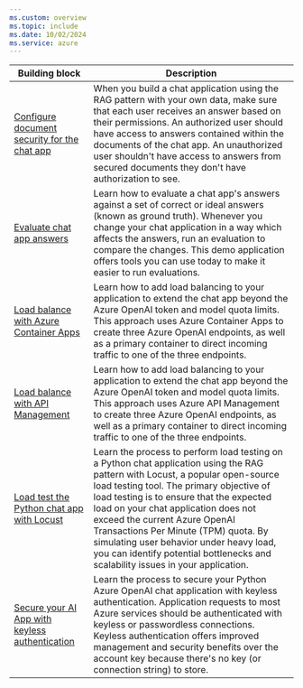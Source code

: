 ```yaml
---
ms.custom: overview
ms.topic: include
ms.date: 10/02/2024
ms.service: azure
---
```


| Building block | Description |
|----------------|-------------|
| [Configure document security for the chat app](../../python/get-started-app-chat-document-security-trim.md?toc=/azure/developer/ai/toc.json&bc=/azure/developer/ai/breadcrumb/toc.json)  |  When you build a chat application using the RAG pattern with your own data, make sure that each user receives an answer based on their permissions. An authorized user should have access to answers contained within the documents of the chat app. An unauthorized user shouldn't have access to answers from secured documents they don't have authorization to see. |
| [Evaluate chat app answers](../../python/get-started-app-chat-evaluations.md?toc=/azure/developer/ai/toc.json&bc=/azure/developer/ai/breadcrumb/toc.json) | Learn how to evaluate a chat app's answers against a set of correct or ideal answers (known as ground truth). Whenever you change your chat application in a way which affects the answers, run an evaluation to compare the changes. This demo application offers tools you can use today to make it easier to run evaluations. |
| [Load balance with Azure Container Apps](../../python/get-started-app-chat-scaling-with-azure-container-apps.md?toc=/azure/developer/ai/toc.json&bc=/azure/developer/ai/breadcrumb/toc.json) | Learn how to add load balancing to your application to extend the chat app beyond the Azure OpenAI token and model quota limits. This approach uses Azure Container Apps to create three Azure OpenAI endpoints, as well as a primary container to direct incoming traffic to one of the three endpoints. |
| [Load balance with API Management](../../python/get-started-app-chat-scaling-with-azure-api-management.md?toc=/azure/developer/ai/toc.json&bc=/azure/developer/ai/breadcrumb/toc.json) | Learn how to add load balancing to your application to extend the chat app beyond the Azure OpenAI token and model quota limits. This approach uses Azure API Management to create three Azure OpenAI endpoints, as well as a primary container to direct incoming traffic to one of the three endpoints. |
| [Load test the Python chat app with Locust](../../python/get-started-app-chat-app-load-test-locust.md?toc=/azure/developer/ai/toc.json&bc=/azure/developer/ai/breadcrumb/toc.json) | Learn the process to perform load testing on a Python chat application using the RAG pattern with Locust, a popular open-source load testing tool. The primary objective of load testing is to ensure that the expected load on your chat application does not exceed the current Azure OpenAI Transactions Per Minute (TPM) quota. By simulating user behavior under heavy load, you can identify potential bottlenecks and scalability issues in your application. |
| [Secure your AI App with keyless authentication](./ai/get-started-securing-your-ai-app.md?toc=/azure/developer/ai/toc.json&bc=/azure/developer/ai/breadcrumb/toc.json) | Learn the process to secure your Python Azure OpenAI chat application with keyless authentication. Application requests to most Azure services should be authenticated with keyless or passwordless connections.  Keyless authentication offers improved management and security benefits over the account key because there's no key (or connection string) to store. |
<!--

### Secure Azure resources with passwordless connections

Application requests to most Azure services must be authenticated with keys or [passwordless connections](../passwordless-connections.md). Developers must be diligent to never expose the keys in an unsecure location. Anyone who gains access to the key is able to authenticate to the service. Passwordless authentication offers improved management and security benefits over the account key because there's no key (or connection string) to store.

### Add document security trimming to Azure AI Search

When you build a chat application using the RAG pattern with your own data, make sure that each user receives an answer based on their permissions. Follow the process in this article to [add document access control to your chat app](../../python/get-started-app-chat-document-security-trim.md).

An authorized user should have access to answers contained within the documents of the chat app. An unauthorized user shouldn't have access to answers from secured documents they don't have authorization to see.

### Evaluate chat app answers

Learn how to [evaluate a chat app's answers](../../python/get-started-app-chat-evaluations.md) against a set of correct or ideal answers (known as ground truth). Whenever you change your chat application in a way which affects the answers, run an evaluation to compare the changes. This demo application offers tools you can use today to make it easier to run evaluations.

### Load balance with Azure Container Apps 

Learn how to [add load balancing to your application](../../python/get-started-app-chat-scaling-with-azure-container-apps.md) to extend the chat app beyond the Azure OpenAI token and model quota limits. This approach uses Azure Container Apps to create three Azure OpenAI endpoints, as well as a primary container to direct incoming traffic to one of the three endpoints.

### Load balance with Azure API Management

Learn how to [add load balancing to your application](../../python/get-started-app-chat-scaling-with-azure-api-management.md) to extend the chat app beyond the Azure OpenAI token and model quota limits. This approach uses Azure API Management to create three Azure OpenAI endpoints, as well as a primary container to direct incoming traffic to one of the three endpoints.

### Load test with Locust

Learn the process to perform [load testing](../../python/get-started-app-chat-app-load-test-locust.md) on a Python chat application using the RAG pattern with Locust, a popular open-source load testing tool. The primary objective of load testing is to ensure that the expected load on your chat application does not exceed the current Azure OpenAI Transactions Per Minute (TPM) quota. By simulating user behavior under heavy load, you can identify potential bottlenecks and scalability issues in your application. This process is crucial for ensuring that your chat application remains responsive and reliable, even when faced with a high volume of user requests.

-->
